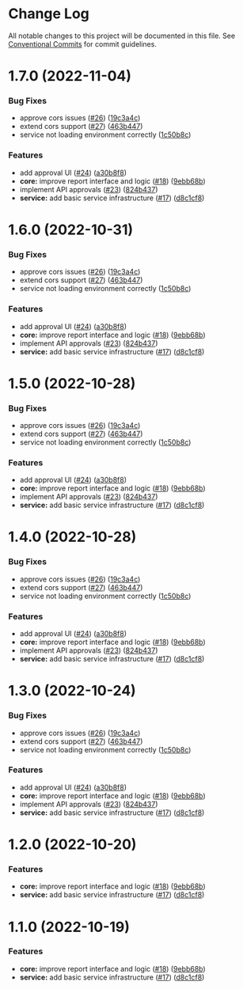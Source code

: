 # Change Log

All notable changes to this project will be documented in this file.
See [Conventional Commits](https://conventionalcommits.org) for commit guidelines.

# 1.7.0 (2022-11-04)


### Bug Fixes

* approve cors issues ([#26](https://github.com/AnimaApp/scooby/issues/26)) ([19c3a4c](https://github.com/AnimaApp/scooby/commit/19c3a4ca3bcb1acc7b6f746c47b7fd5c6925288f))
* extend cors support ([#27](https://github.com/AnimaApp/scooby/issues/27)) ([463b447](https://github.com/AnimaApp/scooby/commit/463b447d8d1dcf5d33aa217e9c41f3c7cfd32fc2))
* service not loading environment correctly ([1c50b8c](https://github.com/AnimaApp/scooby/commit/1c50b8cf776f1e6a185add658716de853f76bea1))


### Features

* add approval UI ([#24](https://github.com/AnimaApp/scooby/issues/24)) ([a30b8f8](https://github.com/AnimaApp/scooby/commit/a30b8f830720d5e58859cef9db4a20c71dc68441))
* **core:** improve report interface and logic ([#18](https://github.com/AnimaApp/scooby/issues/18)) ([9ebb68b](https://github.com/AnimaApp/scooby/commit/9ebb68bccaaf78e7d78c44eff16a8857d9f27a5a))
* implement API approvals ([#23](https://github.com/AnimaApp/scooby/issues/23)) ([824b437](https://github.com/AnimaApp/scooby/commit/824b43752ad412fafaf75c4d6f76a85a08b78cdf))
* **service:** add basic service infrastructure ([#17](https://github.com/AnimaApp/scooby/issues/17)) ([d8c1cf8](https://github.com/AnimaApp/scooby/commit/d8c1cf8ab6a7c931623e8822e32565a4321eae0c))





# 1.6.0 (2022-10-31)


### Bug Fixes

* approve cors issues ([#26](https://github.com/AnimaApp/scooby/issues/26)) ([19c3a4c](https://github.com/AnimaApp/scooby/commit/19c3a4ca3bcb1acc7b6f746c47b7fd5c6925288f))
* extend cors support ([#27](https://github.com/AnimaApp/scooby/issues/27)) ([463b447](https://github.com/AnimaApp/scooby/commit/463b447d8d1dcf5d33aa217e9c41f3c7cfd32fc2))
* service not loading environment correctly ([1c50b8c](https://github.com/AnimaApp/scooby/commit/1c50b8cf776f1e6a185add658716de853f76bea1))


### Features

* add approval UI ([#24](https://github.com/AnimaApp/scooby/issues/24)) ([a30b8f8](https://github.com/AnimaApp/scooby/commit/a30b8f830720d5e58859cef9db4a20c71dc68441))
* **core:** improve report interface and logic ([#18](https://github.com/AnimaApp/scooby/issues/18)) ([9ebb68b](https://github.com/AnimaApp/scooby/commit/9ebb68bccaaf78e7d78c44eff16a8857d9f27a5a))
* implement API approvals ([#23](https://github.com/AnimaApp/scooby/issues/23)) ([824b437](https://github.com/AnimaApp/scooby/commit/824b43752ad412fafaf75c4d6f76a85a08b78cdf))
* **service:** add basic service infrastructure ([#17](https://github.com/AnimaApp/scooby/issues/17)) ([d8c1cf8](https://github.com/AnimaApp/scooby/commit/d8c1cf8ab6a7c931623e8822e32565a4321eae0c))





# 1.5.0 (2022-10-28)


### Bug Fixes

* approve cors issues ([#26](https://github.com/AnimaApp/scooby/issues/26)) ([19c3a4c](https://github.com/AnimaApp/scooby/commit/19c3a4ca3bcb1acc7b6f746c47b7fd5c6925288f))
* extend cors support ([#27](https://github.com/AnimaApp/scooby/issues/27)) ([463b447](https://github.com/AnimaApp/scooby/commit/463b447d8d1dcf5d33aa217e9c41f3c7cfd32fc2))
* service not loading environment correctly ([1c50b8c](https://github.com/AnimaApp/scooby/commit/1c50b8cf776f1e6a185add658716de853f76bea1))


### Features

* add approval UI ([#24](https://github.com/AnimaApp/scooby/issues/24)) ([a30b8f8](https://github.com/AnimaApp/scooby/commit/a30b8f830720d5e58859cef9db4a20c71dc68441))
* **core:** improve report interface and logic ([#18](https://github.com/AnimaApp/scooby/issues/18)) ([9ebb68b](https://github.com/AnimaApp/scooby/commit/9ebb68bccaaf78e7d78c44eff16a8857d9f27a5a))
* implement API approvals ([#23](https://github.com/AnimaApp/scooby/issues/23)) ([824b437](https://github.com/AnimaApp/scooby/commit/824b43752ad412fafaf75c4d6f76a85a08b78cdf))
* **service:** add basic service infrastructure ([#17](https://github.com/AnimaApp/scooby/issues/17)) ([d8c1cf8](https://github.com/AnimaApp/scooby/commit/d8c1cf8ab6a7c931623e8822e32565a4321eae0c))





# 1.4.0 (2022-10-28)


### Bug Fixes

* approve cors issues ([#26](https://github.com/AnimaApp/scooby/issues/26)) ([19c3a4c](https://github.com/AnimaApp/scooby/commit/19c3a4ca3bcb1acc7b6f746c47b7fd5c6925288f))
* extend cors support ([#27](https://github.com/AnimaApp/scooby/issues/27)) ([463b447](https://github.com/AnimaApp/scooby/commit/463b447d8d1dcf5d33aa217e9c41f3c7cfd32fc2))
* service not loading environment correctly ([1c50b8c](https://github.com/AnimaApp/scooby/commit/1c50b8cf776f1e6a185add658716de853f76bea1))


### Features

* add approval UI ([#24](https://github.com/AnimaApp/scooby/issues/24)) ([a30b8f8](https://github.com/AnimaApp/scooby/commit/a30b8f830720d5e58859cef9db4a20c71dc68441))
* **core:** improve report interface and logic ([#18](https://github.com/AnimaApp/scooby/issues/18)) ([9ebb68b](https://github.com/AnimaApp/scooby/commit/9ebb68bccaaf78e7d78c44eff16a8857d9f27a5a))
* implement API approvals ([#23](https://github.com/AnimaApp/scooby/issues/23)) ([824b437](https://github.com/AnimaApp/scooby/commit/824b43752ad412fafaf75c4d6f76a85a08b78cdf))
* **service:** add basic service infrastructure ([#17](https://github.com/AnimaApp/scooby/issues/17)) ([d8c1cf8](https://github.com/AnimaApp/scooby/commit/d8c1cf8ab6a7c931623e8822e32565a4321eae0c))





# 1.3.0 (2022-10-24)


### Bug Fixes

* approve cors issues ([#26](https://github.com/AnimaApp/scooby/issues/26)) ([19c3a4c](https://github.com/AnimaApp/scooby/commit/19c3a4ca3bcb1acc7b6f746c47b7fd5c6925288f))
* extend cors support ([#27](https://github.com/AnimaApp/scooby/issues/27)) ([463b447](https://github.com/AnimaApp/scooby/commit/463b447d8d1dcf5d33aa217e9c41f3c7cfd32fc2))
* service not loading environment correctly ([1c50b8c](https://github.com/AnimaApp/scooby/commit/1c50b8cf776f1e6a185add658716de853f76bea1))


### Features

* add approval UI ([#24](https://github.com/AnimaApp/scooby/issues/24)) ([a30b8f8](https://github.com/AnimaApp/scooby/commit/a30b8f830720d5e58859cef9db4a20c71dc68441))
* **core:** improve report interface and logic ([#18](https://github.com/AnimaApp/scooby/issues/18)) ([9ebb68b](https://github.com/AnimaApp/scooby/commit/9ebb68bccaaf78e7d78c44eff16a8857d9f27a5a))
* implement API approvals ([#23](https://github.com/AnimaApp/scooby/issues/23)) ([824b437](https://github.com/AnimaApp/scooby/commit/824b43752ad412fafaf75c4d6f76a85a08b78cdf))
* **service:** add basic service infrastructure ([#17](https://github.com/AnimaApp/scooby/issues/17)) ([d8c1cf8](https://github.com/AnimaApp/scooby/commit/d8c1cf8ab6a7c931623e8822e32565a4321eae0c))





# 1.2.0 (2022-10-20)


### Features

* **core:** improve report interface and logic ([#18](https://github.com/AnimaApp/scooby/issues/18)) ([9ebb68b](https://github.com/AnimaApp/scooby/commit/9ebb68bccaaf78e7d78c44eff16a8857d9f27a5a))
* **service:** add basic service infrastructure ([#17](https://github.com/AnimaApp/scooby/issues/17)) ([d8c1cf8](https://github.com/AnimaApp/scooby/commit/d8c1cf8ab6a7c931623e8822e32565a4321eae0c))





# 1.1.0 (2022-10-19)


### Features

* **core:** improve report interface and logic ([#18](https://github.com/AnimaApp/scooby/issues/18)) ([9ebb68b](https://github.com/AnimaApp/scooby/commit/9ebb68bccaaf78e7d78c44eff16a8857d9f27a5a))
* **service:** add basic service infrastructure ([#17](https://github.com/AnimaApp/scooby/issues/17)) ([d8c1cf8](https://github.com/AnimaApp/scooby/commit/d8c1cf8ab6a7c931623e8822e32565a4321eae0c))
